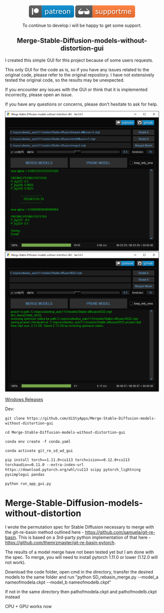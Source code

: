 <div align="center">

  [![](media/svg/patreon.svg)](https://www.patreon.com/distyx)
  [![](media/svg/supportme.svg)](https://coindrop.to/disty)

  To continue to develop i will be happy to get some support.
  
## Merge-Stable-Diffusion-models-without-distortion-gui  
</div>



I created this simple GUI for this project because of some users requests.


This only GUI for the code as is, so if you have any issues related to the original code,
please refer to the original repository. I have not extensively tested the original code,
so the results may be unexpected.


If you encounter any issues with the GUI or think that it is implemented incorrectly,
please open an issue.

If you have any questions or concerns, please don't hesitate to ask for help.

<img src="media/preview/mrdone.png">
<img src="media/preview/prune.png">


[Windows Releases](https://github.com/diStyApps/Merge-Stable-Diffusion-models-without-distortion-gui)

Dev:
```
git clone https://github.com/diStyApps/Merge-Stable-Diffusion-models-without-distortion-gui
```
```
cd Merge-Stable-Diffusion-models-without-distortion-gui
```
```
conda env create -f conda.yaml
```
```
conda activate git_re_sd_wd_gui
```
```
pip install torch==1.11.0+cu113 torchvision==0.12.0+cu113 torchaudio==0.11.0 --extra-index-url https://download.pytorch.org/whl/cu113 scipy pytorch_lightning pysimplegui pandas
```
```
python run_app_gui.py
```

# Merge-Stable-Diffusion-models-without-distortion
I wrote the permutation spec for Stable Diffusion necessary to merge with the git-re-basin method outlined here - https://github.com/samuela/git-re-basin.
This is based on a 3rd-party python implementation of that here - https://github.com/themrzmaster/git-re-basin-pytorch.

The results of a model merge have not been tested yet but I am done with the spec.
To merge, you will need to install pytorch 1.11.0 or lower (1.12.0 will not work). 

Download the code folder, open cmd in the directory, transfer the desired models to the same folder and run 
"python SD_rebasin_merge.py --model_a nameofmodela.ckpt --model_b nameofmodelb.ckpt"

If not in the same directory then 
pathofmodela.ckpt and pathofmodelb.ckpt instead

CPU + GPU works now
